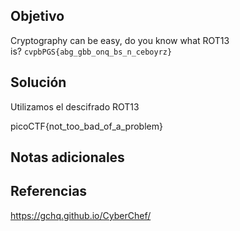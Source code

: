 ## Objetivo
Cryptography can be easy, do you know what ROT13 is? `cvpbPGS{abg_gbb_onq_bs_n_ceboyrz}`
## Solución

Utilizamos el descifrado ROT13

picoCTF{not_too_bad_of_a_problem}
## Notas adicionales

## Referencias
https://gchq.github.io/CyberChef/